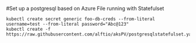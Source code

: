 #Set up a postgresql based on Azure File running with Statefulset

```
kubectl create secret generic foo-db-creds --from-literal username=test --from-literal password="Abc@123"
kubectl create -f https://raw.githubusercontent.com/alftio/aksPV/postgresqlstatefulset.yaml

```
